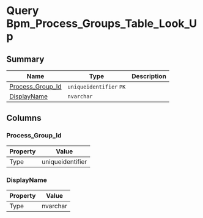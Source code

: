 # Query Bpm_Process_Groups_Table_Look_Up


## Summary

| Name | Type | Description |
| - | - | --- |
|[Process_Group_Id](#process_group_id)|`uniqueidentifier` `PK`||
|[DisplayName](#displayname)|`nvarchar` ||

## Columns

### Process_Group_Id

| Property | Value |
| - | - |
|Type|uniqueidentifier|

### DisplayName

| Property | Value |
| - | - |
|Type|nvarchar|


